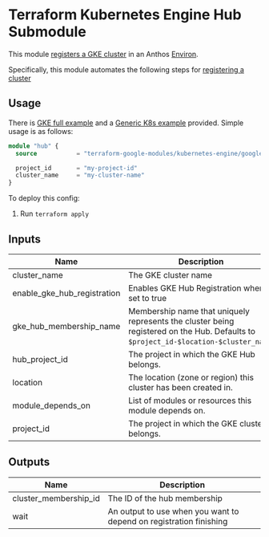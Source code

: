# Terraform Kubernetes Engine Hub Submodule

This module [registers a GKE cluster](https://cloud.google.com/anthos/multicluster-management/connect/registering-a-cluster) in an Anthos [Environ](https://cloud.google.com/anthos/multicluster-management/environs).

Specifically, this module automates the following steps for [registering a cluster](https://cloud.google.com/anthos/multicluster-management/connect/registering-a-cluster#register_cluster)

## Usage

There is [GKE full example](../../examples/simple_zonal_with_asm) and a [Generic K8s example](../../examples/simple_zonal_with_hub_kubeconfig) provided. Simple usage is as follows:

```tf
module "hub" {
  source           = "terraform-google-modules/kubernetes-engine/google//modules/hub"

  project_id       = "my-project-id"
  cluster_name     = "my-cluster-name"
}
```

To deploy this config:
1. Run `terraform apply`

 <!-- BEGINNING OF PRE-COMMIT-TERRAFORM DOCS HOOK -->
## Inputs

| Name | Description | Type | Default | Required |
|------|-------------|------|---------|:--------:|
| cluster\_name | The GKE cluster name | `string` | n/a | yes |
| enable\_gke\_hub\_registration | Enables GKE Hub Registration when set to true | `bool` | `true` | no |
| gke\_hub\_membership\_name | Membership name that uniquely represents the cluster being registered on the Hub. Defaults to `$project_id-$location-$cluster_name`. | `string` | `""` | no |
| hub\_project\_id | The project in which the GKE Hub belongs. | `string` | `""` | no |
| location | The location (zone or region) this cluster has been created in. | `string` | n/a | yes |
| module\_depends\_on | List of modules or resources this module depends on. | `list(any)` | `[]` | no |
| project\_id | The project in which the GKE cluster belongs. | `string` | n/a | yes |

## Outputs

| Name | Description |
|------|-------------|
| cluster\_membership\_id | The ID of the hub membership |
| wait | An output to use when you want to depend on registration finishing |

 <!-- END OF PRE-COMMIT-TERRAFORM DOCS HOOK -->
